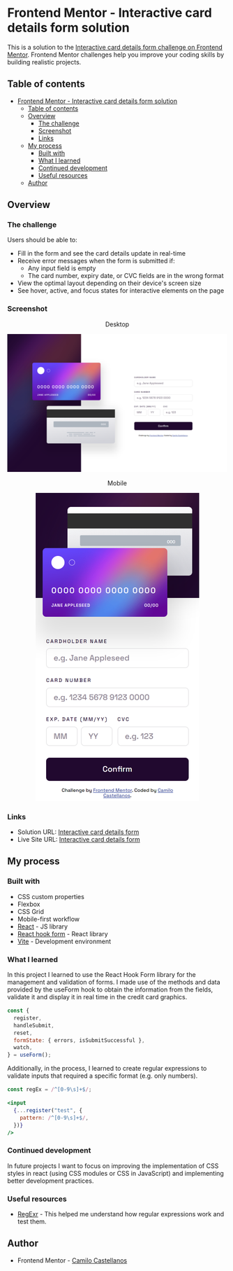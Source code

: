 # Frontend Mentor - Interactive card details form solution

This is a solution to the [Interactive card details form challenge on Frontend Mentor](https://www.frontendmentor.io/challenges/interactive-card-details-form-XpS8cKZDWw). Frontend Mentor challenges help you improve your coding skills by building realistic projects.

## Table of contents

- [Frontend Mentor - Interactive card details form solution](#frontend-mentor---interactive-card-details-form-solution)
  - [Table of contents](#table-of-contents)
  - [Overview](#overview)
    - [The challenge](#the-challenge)
    - [Screenshot](#screenshot)
    - [Links](#links)
  - [My process](#my-process)
    - [Built with](#built-with)
    - [What I learned](#what-i-learned)
    - [Continued development](#continued-development)
    - [Useful resources](#useful-resources)
  - [Author](#author)

## Overview

### The challenge

Users should be able to:

- Fill in the form and see the card details update in real-time
- Receive error messages when the form is submitted if:
  - Any input field is empty
  - The card number, expiry date, or CVC fields are in the wrong format
- View the optimal layout depending on their device's screen size
- See hover, active, and focus states for interactive elements on the page

### Screenshot

<p align="center">
  Desktop
</p>
<p align="center">
  <img src="/public/desktop.png">
</p>

<p align="center">
  Mobile
</p>
<p align="center">
  <img src="/public/mobile.png">
</p>

### Links

- Solution URL: [Interactive card details form](https://github.com/Comet-hub/interactive-card-details-form)
- Live Site URL: [Interactive card details form](https://comet-hub.github.io/interactive-card-details-form/)

## My process

### Built with

- CSS custom properties
- Flexbox
- CSS Grid
- Mobile-first workflow
- [React](https://reactjs.org/) - JS library
- [React hook form](https://react-hook-form.com/) - React library
- [Vite](https://vitejs.dev/) - Development environment

### What I learned

In this project I learned to use the React Hook Form library for the management and validation of forms. I made use of the methods and data provided by the useForm hook to obtain the information from the fields, validate it and display it in real time in the credit card graphics.

```jsx
const {
  register,
  handleSubmit,
  reset,
  formState: { errors, isSubmitSuccessful },
  watch,
} = useForm();
```

Additionally, in the process, I learned to create regular expressions to validate inputs that required a specific format (e.g. only numbers).

```js
const regEx = /^[0-9\s]+$/;
```

```jsx
<input
  {...register("test", {
    pattern: /^[0-9\s]+$/,
  })}
/>
```

### Continued development

In future projects I want to focus on improving the implementation of CSS styles in react (using CSS modules or CSS in JavaScript) and implementing better development practices.

### Useful resources

- [RegExr](https://regexr.com/) - This helped me understand how regular expressions work and test them.

## Author

- Frontend Mentor - [Camilo Castellanos](https://www.frontendmentor.io/profile/tu1ip)
